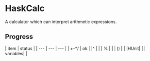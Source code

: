 HaskCalc
=====
A calculator which can interpret arithmetic expressions.

## Progress

| item | status |
| --- | --- | --- |
| +-*/ | ok |
|^ | |
| % | |
| () | |
|HUnit| |
| variables| |

